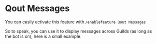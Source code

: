 # Qout Messages

<p>You can easily activate this feature with <code>/enablefeature Qout Messages</code></p>
<p>So to speak, you can use it to display messages across Guilds (as long as the bot is on), here is a small example.</p>
<img src="exampleqoutmessages.png" alt=""/>